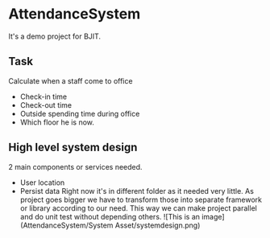 # AttendanceSystem
It's a demo project for BJIT.

## Task
Calculate when a staff come to office
 - Check-in time
 - Check-out time
 - Outside spending time during office
 - Which floor he is now.
 
 ## High level system design
 2 main components or services needed.
 - User location
 - Persist data
Right now it's in different folder as it needed very little. As project goes bigger we have to 
transform those into separate framework or library according to our need. This way we can make 
project parallel and do unit test without depending others.
![This is an image](AttendanceSystem/System Asset/systemdesign.png)
